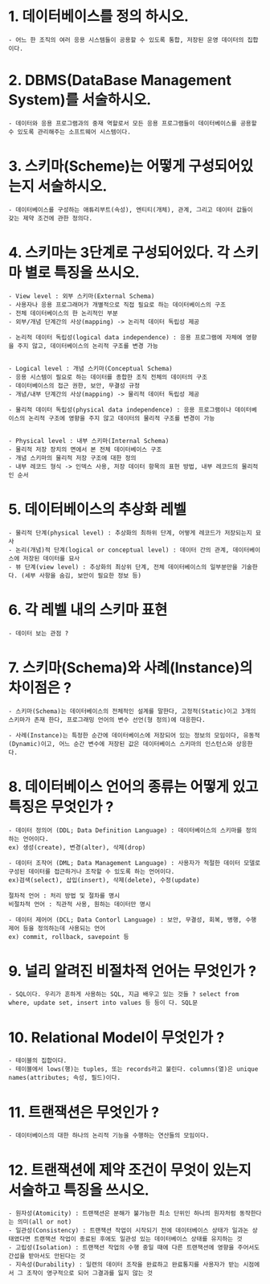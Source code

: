 # 1. 데이터베이스를 정의 하시오.
    - 어느 한 조직의 여러 응용 시스템들이 공용할 수 있도록 통합, 저장된 운영 데이터의 집합이다.



# 2. DBMS(DataBase Management System)를 서술하시오.
    - 데이터와 응용 프로그램과의 중재 역할로서 모든 응용 프로그램들이 데이터베이스를 공용할 수 있도록 관리해주는 소프트웨어 시스템이다.



# 3. 스키마(Scheme)는 어떻게 구성되어있는지 서술하시오.
    - 데이터베이스를 구성하는 애튜리부트(속성), 엔티티(개체), 관계, 그리고 데이터 값들이 갖는 제약 조건에 관한 정의다.



# 4. 스키마는 3단계로 구성되어있다. 각 스키마 별로 특징을 쓰시오.
    - View level : 외부 스키마(External Schema)
    - 사용자나 응용 프로그래머가 개별적으로 직접 필요로 하는 데이터베이스의 구조
    - 전체 데이터베이스의 한 논리적인 부분
    - 외부/개념 단계간의 사상(mapping) -> 논리적 데이터 독립성 제공

    - 논리적 데이터 독립성(logical data independence) : 응용 프로그램에 자체에 영향을 주지 않고, 데이터베이스의 논리적 구조를 변경 가능


    - Logical level : 개념 스키마(Conceptual Schema)
    - 응용 시스템이 필요로 하는 데이터를 종합한 조직 전체의 데이터의 구조
    - 데이터베이스의 접근 권한, 보안, 무결성 규정
    - 개념/내부 단계간의 사상(mapping) -> 물리적 데이터 독립성 제공

    - 물리적 데이터 독립성(physical data independence) : 응용 프로그램이나 데이터베이스의 논리적 구조에 영향을 주지 않고 데이터의 물리적 구조를 변경이 가능


    - Physical level : 내부 스키마(Internal Schema)
    - 물리적 저장 장치의 면에서 본 전체 데이터베이스 구조
    - 개념 스키마의 물리적 저장 구조에 대한 정의
    - 내부 레코드 형식 -> 인덱스 사용, 저장 데이터 항목의 표현 방법, 내부 레코드의 물리적인 순서



# 5. 데이터베이스의 추상화 레벨
    - 물리적 단계(physical level) : 추상화의 최하위 단계, 어떻게 레코드가 저장되는지 묘사
    - 논리(개념)적 단계(logical or conceptual level) : 데이터 간의 관계, 데이터베이스에 저장된 데이터를 묘사
    - 뷰 단계(view level) : 추상화의 최상위 단계, 전체 데이터베이스의 일부분만을 기술한다. (세부 사항을 숨김, 보안이 필요한 정보 등)



# 6. 각 레벨 내의 스키마 표현
    - 데이터 보는 관점 ?



# 7. 스키마(Schema)와 사례(Instance)의 차이점은 ?
    - 스키마(Schema)는 데이터베이스의 전체적인 설계를 말한다, 고정적(Static)이고 3개의 스키마가 존재 한다, 프로그래밍 언어의 변수 선언(형 정의)에 대응한다.

    - 사례(Instance)는 특정한 순간에 데이터베이스에 저장되어 있는 정보의 모임이다, 유동적(Dynamic)이고, 어느 순간 변수에 저장된 값은 데이터베이스 스키마의 인스턴스와 상응한다.



# 8. 데이터베이스 언어의 종류는 어떻게 있고 특징은 무엇인가 ?
    - 데이터 정의어 (DDL; Data Definition Language) : 데이터베이스의 스키마를 정의하는 언어이다.
    ex) 생성(create), 변경(alter), 삭제(drop)

    - 데이터 조작어 (DML; Data Management Language) : 사용자가 적절한 데이터 모델로 구성된 데이터를 접근하거나 조작할 수 있도록 하는 언어이다.
    ex)검색(select), 삽입(insert), 삭제(delete), 수정(update)

    절차적 언어 : 처리 방법 및 절차를 명시
    비절차적 언어 : 직관적 사용, 원하는 데이터만 명시

    - 데이터 제어어 (DCL; Data Contorl Language) : 보안, 무결성, 회복, 병행, 수행 제어 등을 정의하는데 사용되는 언어
    ex) commit, rollback, savepoint 등



# 9. 널리 알려진 비절차적 언어는 무엇인가 ?
    - SQL이다. 우리가 흔하게 사용하는 SQL, 지금 배우고 있는 것들 ? select from where, update set, insert into values 등 등이 다. SQL문



# 10. Relational Model이 무엇인가 ?
    - 테이블의 집합이다.
    - 테이블에서 lows(행)는 tuples, 또는 records라고 불린다. columns(열)은 unique names(attributes; 속성, 필드)이다.



# 11. 트랜잭션은 무엇인가 ?
    - 데이터베이스의 대한 하나의 논리적 기능을 수행하는 연산들의 모임이다.



# 12. 트랜잭션에 제약 조건이 무엇이 있는지 서술하고 특징을 쓰시오.
    - 원자성(Atomicity) : 트랜잭션은 분해가 불가능한 최소 단위인 하나의 원자처럼 동작한다는 의미(all or not)
    - 일관성(Consistency) : 트랜잭션 작업이 시작되기 전에 데이터베이스 상태가 일과논 상태였다면 트랜잭션 작업이 종료된 후에도 일관성 있는 데이터베이스 상태를 유지하는 것
    - 고립성(Isolation) : 트랜잭션 작업의 수행 중일 때에 다른 트랜잭션에 영향을 주어서도 간섭을 받아서도 안된다는 것
    - 지속성(Durability) : 일련의 데이터 조작을 완료하고 완료통지를 사용자가 받는 시점에서 그 조작이 영구적으로 되어 그결과를 잃지 않는 것

